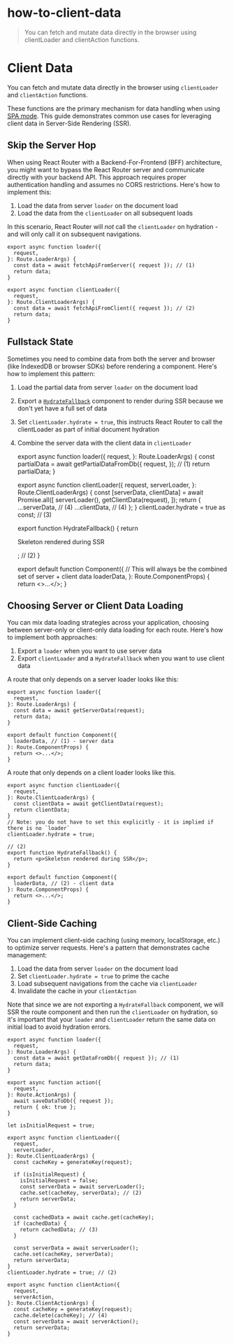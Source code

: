 # how-to-client-data

> You can fetch and mutate data directly in the browser using clientLoader and clientAction functions.

# Client Data

You can fetch and mutate data directly in the browser using `clientLoader` and `clientAction` functions.

These functions are the primary mechanism for data handling when using [SPA mode](../how-to/spa). This guide demonstrates common use cases for leveraging client data in Server-Side Rendering (SSR).

## Skip the Server Hop

When using React Router with a Backend-For-Frontend (BFF) architecture, you might want to bypass the React Router server and communicate directly with your backend API. This approach requires proper authentication handling and assumes no CORS restrictions. Here's how to implement this:

1.  Load the data from server `loader` on the document load
2.  Load the data from the `clientLoader` on all subsequent loads

In this scenario, React Router will _not_ call the `clientLoader` on hydration - and will only call it on subsequent navigations.

    export async function loader({
      request,
    }: Route.LoaderArgs) {
      const data = await fetchApiFromServer({ request }); // (1)
      return data;
    }

    export async function clientLoader({
      request,
    }: Route.ClientLoaderArgs) {
      const data = await fetchApiFromClient({ request }); // (2)
      return data;
    }

## Fullstack State

Sometimes you need to combine data from both the server and browser (like IndexedDB or browser SDKs) before rendering a component. Here's how to implement this pattern:

1.  Load the partial data from server `loader` on the document load
2.  Export a [`HydrateFallback`](about:blank/start/framework/route-module#hydratefallback) component to render during SSR because we don't yet have a full set of data
3.  Set `clientLoader.hydrate = true`, this instructs React Router to call the clientLoader as part of initial document hydration
4.  Combine the server data with the client data in `clientLoader`

    export async function loader({
    request,
    }: Route.LoaderArgs) {
    const partialData = await getPartialDataFromDb({
    request,
    }); // (1)
    return partialData;
    }

    export async function clientLoader({
    request,
    serverLoader,
    }: Route.ClientLoaderArgs) {
    const [serverData, clientData] = await Promise.all([
    serverLoader(),
    getClientData(request),
    ]);
    return {
    ...serverData, // (4)
    ...clientData, // (4)
    };
    }
    clientLoader.hydrate = true as const; // (3)

    export function HydrateFallback() {
    return <p>Skeleton rendered during SSR</p>; // (2)
    }

    export default function Component({
    // This will always be the combined set of server + client data
    loaderData,
    }: Route.ComponentProps) {
    return <>...</>;
    }

## Choosing Server or Client Data Loading

You can mix data loading strategies across your application, choosing between server-only or client-only data loading for each route. Here's how to implement both approaches:

1.  Export a `loader` when you want to use server data
2.  Export `clientLoader` and a `HydrateFallback` when you want to use client data

A route that only depends on a server loader looks like this:

    export async function loader({
      request,
    }: Route.LoaderArgs) {
      const data = await getServerData(request);
      return data;
    }

    export default function Component({
      loaderData, // (1) - server data
    }: Route.ComponentProps) {
      return <>...</>;
    }

A route that only depends on a client loader looks like this.

    export async function clientLoader({
      request,
    }: Route.ClientLoaderArgs) {
      const clientData = await getClientData(request);
      return clientData;
    }
    // Note: you do not have to set this explicitly - it is implied if there is no `loader`
    clientLoader.hydrate = true;

    // (2)
    export function HydrateFallback() {
      return <p>Skeleton rendered during SSR</p>;
    }

    export default function Component({
      loaderData, // (2) - client data
    }: Route.ComponentProps) {
      return <>...</>;
    }

## Client-Side Caching

You can implement client-side caching (using memory, localStorage, etc.) to optimize server requests. Here's a pattern that demonstrates cache management:

1.  Load the data from server `loader` on the document load
2.  Set `clientLoader.hydrate = true` to prime the cache
3.  Load subsequent navigations from the cache via `clientLoader`
4.  Invalidate the cache in your `clientAction`

Note that since we are not exporting a `HydrateFallback` component, we will SSR the route component and then run the `clientLoader` on hydration, so it's important that your `loader` and `clientLoader` return the same data on initial load to avoid hydration errors.

    export async function loader({
      request,
    }: Route.LoaderArgs) {
      const data = await getDataFromDb({ request }); // (1)
      return data;
    }

    export async function action({
      request,
    }: Route.ActionArgs) {
      await saveDataToDb({ request });
      return { ok: true };
    }

    let isInitialRequest = true;

    export async function clientLoader({
      request,
      serverLoader,
    }: Route.ClientLoaderArgs) {
      const cacheKey = generateKey(request);

      if (isInitialRequest) {
        isInitialRequest = false;
        const serverData = await serverLoader();
        cache.set(cacheKey, serverData); // (2)
        return serverData;
      }

      const cachedData = await cache.get(cacheKey);
      if (cachedData) {
        return cachedData; // (3)
      }

      const serverData = await serverLoader();
      cache.set(cacheKey, serverData);
      return serverData;
    }
    clientLoader.hydrate = true; // (2)

    export async function clientAction({
      request,
      serverAction,
    }: Route.ClientActionArgs) {
      const cacheKey = generateKey(request);
      cache.delete(cacheKey); // (4)
      const serverData = await serverAction();
      return serverData;
    }
